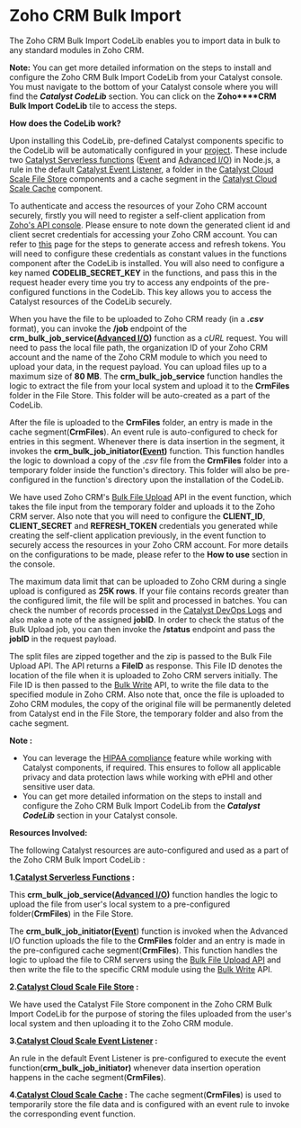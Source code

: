 
# Zoho CRM Bulk Import

The Zoho CRM Bulk Import CodeLib enables you to import data in bulk to any standard modules in Zoho CRM.

**Note:** You can get more detailed information on the steps to install and configure the Zoho CRM Bulk Import CodeLib from your Catalyst console. You must navigate to the bottom of your Catalyst console where you will find the **_Catalyst CodeLib_** section. You can click on the **Zoho****CRM Bulk Import CodeLib** tile to access the steps.

**How does the CodeLib work?**

Upon installing this CodeLib, pre-defined Catalyst components specific to the CodeLib will be automatically configured in your [project](https://console.catalyst.zoho.com/baas/index). These include two [Catalyst Serverless functions](https://catalyst.zoho.com/help/functions.html) ([Event](https://catalyst.zoho.com/help/event-functions.html) and [Advanced I/O](https://catalyst.zoho.com/help/advancedio-functions.html)) in Node.js, a rule in the default [Catalyst Event Listener](https://catalyst.zoho.com/help/event-listeners.html), a folder in the [Catalyst Cloud Scale File Store](https://catalyst.zoho.com/help/file-store.html) components and a cache segment in the [Catalyst Cloud Scale Cache](https://catalyst.zoho.com/help/cache.html) component.

To authenticate and access the resources of your Zoho CRM account securely, firstly you will need to register a self-client application from [Zoho&#39;s API console](https://api-console.zoho.com/). Please ensure to note down the generated client id and client secret credentials for accessing your Zoho CRM account. You can refer to [this](https://catalyst.zoho.com/help/api/introduction/access-and-refresh.html) page for the steps to generate access and refresh tokens. You will need to configure these credentials as constant values in the functions component after the CodeLib is installed. You will also need to configure a key named **CODELIB_SECRET_KEY** in the functions, and pass this in the request header every time you try to access any endpoints of the pre-configured functions in the CodeLib. This key allows you to access the Catalyst resources of the CodeLib securely.

When you have the file to be uploaded to Zoho CRM ready (in a **_.csv_** format), you can invoke the **/job** endpoint of the **crm_bulk_job_service([Advanced I/O](https://catalyst.zoho.com/help/advancedio-functions.html))** function as a _cURL_ request. You will need to pass the local file path, the organization ID of your Zoho CRM account and the name of the Zoho CRM module to which you need to upload your data, in the request payload. You can upload files up to a maximum size of **80 MB**. The **crm_bulk_job_service** function handles the logic to extract the file from your local system and upload it to the **CrmFiles** folder in the File Store. This folder will be auto-created as a part of the CodeLib.

After the file is uploaded to the **CrmFiles** folder, an entry is made in the cache segment(**CrmFiles**). An event rule is auto-configured to check for entries in this segment. Whenever there is data insertion in the segment, it invokes the **crm_bulk_job_initiator([Event](https://catalyst.zoho.com/help/event-functions.html))** function. This function handles the logic to download a copy of the ._csv_ file from the **CrmFiles** folder into a temporary folder inside the function's directory. This folder will also be pre-configured in the function's directory upon the installation of the CodeLib.

We have used Zoho CRM's [Bulk File Upload](https://www.zoho.com/crm/developer/docs/api/v3/bulk-write/upload-file.html) API in the event function, which takes the file input from the temporary folder and uploads it to the Zoho CRM server. Also note that you will need to configure the **CLIENT_ID**, **CLIENT_SECRET** and **REFRESH_TOKEN** credentials you generated while creating the self-client application previously, in the event function to securely access the resources in your Zoho CRM account. For more details on the configurations to be made, please refer to the **How to use** section in the console.

The maximum data limit that can be uploaded to Zoho CRM during a single upload is configured as **25K rows**. If your file contains records greater than the configured limit, the file will be split and processed in batches. You can check the number of records processed in the [Catalyst DevOps Logs](https://catalyst.zoho.com/help/logs.html) and also make a note of the assigned **jobID**. In order to check the status of the Bulk Upload job, you can then invoke the **/status** endpoint and pass the **jobID** in the request payload.

The split files are zipped together and the zip is passed to the Bulk File Upload API. The API returns a **FileID** as response. This File ID denotes the location of the file when it is uploaded to Zoho CRM servers initially. The File ID is then passed to the [Bulk Write](https://www.zoho.com/crm/developer/docs/api/v3/bulk-write/create-job.html) API, to write the file data to the specified module in Zoho CRM. Also note that, once the file is uploaded to Zoho CRM modules, the copy of the original file will be permanently deleted from Catalyst end in the File Store, the temporary folder and also from the cache segment.

**Note :**

- You can leverage the [HIPAA compliance](https://catalyst.zoho.com/help/hipaa-compliance.html) feature while working with Catalyst components, if required. This ensures to follow all applicable privacy and data protection laws while working with ePHI and other sensitive user data.
- You can get more detailed information on the steps to install and configure the Zoho CRM Bulk Import CodeLib from the **_Catalyst CodeLib_** section in your Catalyst console.

**Resources Involved:**

The following Catalyst resources are auto-configured and used as a part of the Zoho CRM Bulk Import CodeLib :

**1.[Catalyst Serverless Functions](https://catalyst.zoho.com/help/functions.html) :**

This **crm_bulk_job_service([Advanced I/O](https://catalyst.zoho.com/help/advancedio-functions.html))** function handles the logic to upload the file from user's local system to a pre-configured folder(**CrmFiles**) in the File Store.

The **crm_bulk_job_initiator([Event](https://catalyst.zoho.com/help/event-functions.html)**) function is invoked when the Advanced I/O function uploads the file to the **CrmFiles** folder and an entry is made in the pre-configured cache segment(**CrmFiles**). This function handles the logic to upload the file to CRM servers using the [Bulk File Upload API](https://www.zoho.com/crm/developer/docs/api/v3/bulk-write/upload-file.html) and then write the file to the specific CRM module using the [Bulk Write](https://www.zoho.com/crm/developer/docs/api/v3/bulk-write/create-job.html) API.

**2.[Catalyst Cloud Scale File Store](https://catalyst.zoho.com/help/file-store.html) :**

We have used the Catalyst File Store component in the Zoho CRM Bulk Import CodeLib for the purpose of storing the files uploaded from the user's local system and then uploading it to the Zoho CRM module.

**3.[Catalyst Cloud Scale Event Listener](https://catalyst.zoho.com/help/event-listeners.html) :**

An rule in the default Event Listener is pre-configured to execute the event function(**crm_bulk_job_initiator)** whenever data insertion operation happens in the cache segment(**CrmFiles**).

**4.[Catalyst Cloud Scale Cache](https://catalyst.zoho.com/help/cache.html) :** The cache segment(**CrmFiles**) is used to temporarily store the file data and is configured with an event rule to invoke the corresponding event function.
